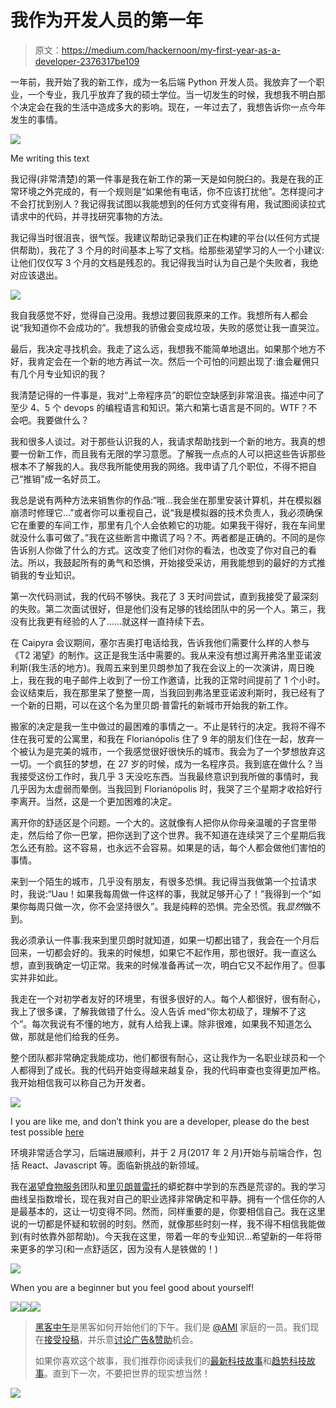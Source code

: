 # 我作为开发人员的第一年

> 原文：<https://medium.com/hackernoon/my-first-year-as-a-developer-2376317be109>

一年前，我开始了我的新工作，成为一名后端 Python 开发人员。我放弃了一个职业，一个专业，我几乎放弃了我的硕士学位。当一切发生的时候，我想我不明白那个决定会在我的生活中造成多大的影响。现在，一年过去了，我想告诉你一点今年发生的事情。

![](img/654943ddf5fc4ab7ddef34495c689883.png)

Me writing this text

我记得(非常清楚)的第一件事是我在新工作的第一天是如何脱臼的。我是在我的正常环境之外完成的，有一个规则是“如果他有电话，你不应该打扰他”。怎样提问才不会打扰到别人？我记得我试图以我能想到的任何方式变得有用，我试图阅读拉式请求中的代码，并寻找研究事物的方法。

我记得当时很沮丧，很气馁。我建议帮助记录我们正在构建的平台(以任何方式提供帮助)，我花了 3 个月的时间基本上写了文档。给那些渴望学习的人一个小建议:让他们仅仅写 3 个月的文档是残忍的。我记得我当时认为自己是个失败者，我绝对应该退出。

![](img/4187c7cd556a64204dc2e4603da98b24.png)

我自我感觉不好，觉得自己没用。我想过要回我原来的工作。我想所有人都会说“我知道你不会成功的”。我想我的骄傲会变成垃圾，失败的感觉让我一直哭泣。

最后，我决定寻找机会。我走了这么远，我想我不能简单地退出。如果那个地方不好，我肯定会在一个新的地方再试一次。然后一个可怕的问题出现了:谁会雇佣只有几个月专业知识的我？

我清楚记得的一件事是，我对“上帝程序员”的职位空缺感到非常沮丧。描述中问了至少 4、5 个 devops 的编程语言和知识。第六和第七语言是不同的。WTF？不会吧。我要做什么？

我和很多人谈过。对于那些认识我的人，我请求帮助找到一个新的地方。我真的想要一份新工作，而且我有无限的学习意愿。了解我一点点的人可以把这些告诉那些根本不了解我的人。我尽我所能使用我的网络。我申请了几个职位，不得不把自己“推销”成一名好员工。

我总是说有两种方法来销售你的作品:“哦…我会坐在那里安装计算机，并在模拟器崩溃时修理它…”或者你可以重视自己，说“我是模拟器的技术负责人，我必须确保它在重要的车间工作，那里有几个人会依赖它的功能。如果我干得好，我在车间里就没什么事可做了。”我在这些断言中撒谎了吗？不。两者都是正确的。不同的是你告诉别人你做了什么的方式。这改变了他们对你的看法，也改变了你对自己的看法。所以，我鼓起所有的勇气和恐惧，开始接受采访，用我能想到的最好的方式推销我的专业知识。

第一次代码测试，我的代码不够快。我花了 3 天时间尝试，直到我接受了最深刻的失败。第二次面试很好，但是他们没有足够的钱给团队中的另一个人。第三，我没有比我更有经验的人了……就这样一直持续下去。

在 Caipyra 会议期间，塞尔吉奥打电话给我，告诉我他们需要什么样的人参与《T2 渴望》的制作。这正是我生活中需要的。我从来没有想过离开弗洛里亚诺波利斯(我生活的地方)。我周五来到里贝朗参加了我在会议上的一次演讲，周日晚上，我在我的电子邮件上收到了一份工作邀请，比我的正常时间提前了 1 个小时。会议结束后，我在那里呆了整整一周，当我回到弗洛里亚诺波利斯时，我已经有了一个新的日期，可以在这个名为里贝朗·普雷托的新城市开始我的新工作。

搬家的决定是我一生中做过的最困难的事情之一。不止是转行的决定。我将不得不住在我可爱的公寓里，和我在 Florianópolis 住了 9 年的朋友们住在一起，放弃一个被认为是完美的城市，一个我感觉很好很快乐的城市。我会为了一个梦想放弃这一切。一个疯狂的梦想，在 27 岁的时候，成为一名程序员。我到底在做什么？当我接受这份工作时，我几乎 3 天没吃东西。当我最终意识到我所做的事情时，我几乎因为太虚弱而晕倒。当我回到 Florianópolis 时，我哭了三个星期才收拾好行李离开。当然，这是一个更加困难的决定。

离开你的舒适区是个问题。一个大的。这就像有人把你从你母亲温暖的子宫里带走，然后给了你一巴掌，把你送到了这个世界。我不知道在连续哭了三个星期后我怎么还有脸。这不容易，也永远不会容易。如果是的话，每个人都会做他们害怕的事情。

来到一个陌生的城市，几乎没有朋友，有很多恐惧。我记得当我做第一个拉请求时，我说:“Uau！如果我每周做一件这样的事，我就足够开心了！”我得到一个“如果你每周只做一次，你不会坚持很久”。我是纯粹的恐惧。完全恐慌。我*显然*做不到。

我必须承认一件事:我来到里贝朗时就知道，如果一切都出错了，我会在一个月后回来，一切都会好的。我来的时候想，如果它不起作用，那也很好。我一直这么想，直到我确定一切正常。我来的时候准备再试一次，明白它又不起作用了。但事实并非如此。

我走在一个对初学者友好的环境里，有很多很好的人。每个人都很好，很有耐心，我上了很多课，了解我做错了什么。没人告诉 med“你太初级了，理解不了这个”。每次我说有不懂的地方，就有人给我上课。除非很难，如果我不知道怎么做，那就是他们给我的任务。

整个团队都非常确定我能成功，他们都很有耐心，这让我作为一名职业球员和一个人都得到了成长。我的代码开始变得越来越复杂，我的代码审查也变得更加严格。我开始相信我可以称自己为开发者。

![](img/957ee79d2ed3a0d4824e11d3d04e712b.png)

I you are like me, and don’t think you are a developer, please do the best test possible [here](http://amiarealdev.com/#)

环境非常适合学习，后端进展顺利，并于 2 月(2017 年 2 月)开始与前端合作，包括 React、Javascript 等。面临新挑战的新领域。

我在[渴望食物服务](https://sourcewhatsgood.com/)团队和[里贝朗普雷托](https://www.facebook.com/grupyrp/?fref=ts)的蟒蛇群中学到的东西是荒谬的。我的学习曲线呈指数增长，现在我对自己的职业选择非常确定和平静。拥有一个信任你的人是最基本的，这让一切变得不同。然而，同样重要的是，你要相信自己。我在这里说的一切都是怀疑和软弱的时刻。然而，就像那些时刻一样，我不得不相信我能做到(有时依靠外部帮助)。今天我在这里，带着一年的专业知识…希望新的一年将带来更多的学习(和一点舒适区，因为没有人是铁做的！)

![](img/749700fb3f11f30914883540a36e7923.png)

When you are a beginner but you feel good about yourself!

[![](img/50ef4044ecd4e250b5d50f368b775d38.png)](http://bit.ly/HackernoonFB)[![](img/979d9a46439d5aebbdcdca574e21dc81.png)](https://goo.gl/k7XYbx)[![](img/2930ba6bd2c12218fdbbf7e02c8746ff.png)](https://goo.gl/4ofytp)

> [黑客中午](http://bit.ly/Hackernoon)是黑客如何开始他们的下午。我们是 [@AMI](http://bit.ly/atAMIatAMI) 家庭的一员。我们现在[接受投稿](http://bit.ly/hackernoonsubmission)，并乐意[讨论广告&赞助](mailto:partners@amipublications.com)机会。
> 
> 如果你喜欢这个故事，我们推荐你阅读我们的[最新科技故事](http://bit.ly/hackernoonlatestt)和[趋势科技故事](https://hackernoon.com/trending)。直到下一次，不要把世界的现实想当然！

![](img/be0ca55ba73a573dce11effb2ee80d56.png)